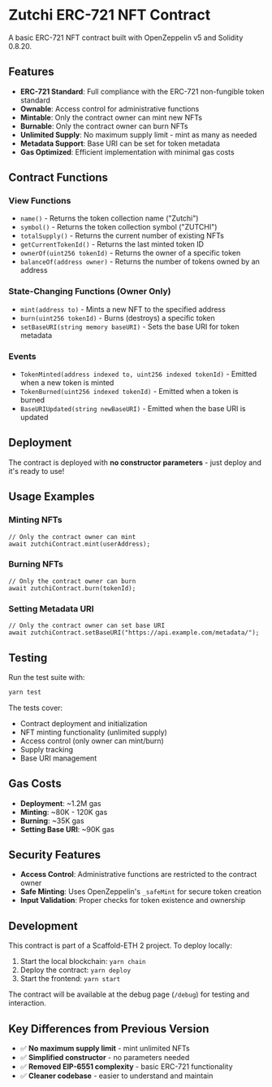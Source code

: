 # Zutchi ERC-721 NFT Contract

A basic ERC-721 NFT contract built with OpenZeppelin v5 and Solidity 0.8.20.

## Features

- **ERC-721 Standard**: Full compliance with the ERC-721 non-fungible token standard
- **Ownable**: Access control for administrative functions
- **Mintable**: Only the contract owner can mint new NFTs
- **Burnable**: Only the contract owner can burn NFTs
- **Unlimited Supply**: No maximum supply limit - mint as many as needed
- **Metadata Support**: Base URI can be set for token metadata
- **Gas Optimized**: Efficient implementation with minimal gas costs

## Contract Functions

### View Functions
- `name()` - Returns the token collection name ("Zutchi")
- `symbol()` - Returns the token collection symbol ("ZUTCHI")
- `totalSupply()` - Returns the current number of existing NFTs
- `getCurrentTokenId()` - Returns the last minted token ID
- `ownerOf(uint256 tokenId)` - Returns the owner of a specific token
- `balanceOf(address owner)` - Returns the number of tokens owned by an address

### State-Changing Functions (Owner Only)
- `mint(address to)` - Mints a new NFT to the specified address
- `burn(uint256 tokenId)` - Burns (destroys) a specific token
- `setBaseURI(string memory baseURI)` - Sets the base URI for token metadata

### Events
- `TokenMinted(address indexed to, uint256 indexed tokenId)` - Emitted when a new token is minted
- `TokenBurned(uint256 indexed tokenId)` - Emitted when a token is burned
- `BaseURIUpdated(string newBaseURI)` - Emitted when the base URI is updated

## Deployment

The contract is deployed with **no constructor parameters** - just deploy and it's ready to use!

## Usage Examples

### Minting NFTs
```solidity
// Only the contract owner can mint
await zutchiContract.mint(userAddress);
```

### Burning NFTs
```solidity
// Only the contract owner can burn
await zutchiContract.burn(tokenId);
```

### Setting Metadata URI
```solidity
// Only the contract owner can set base URI
await zutchiContract.setBaseURI("https://api.example.com/metadata/");
```

## Testing

Run the test suite with:
```bash
yarn test
```

The tests cover:
- Contract deployment and initialization
- NFT minting functionality (unlimited supply)
- Access control (only owner can mint/burn)
- Supply tracking
- Base URI management

## Gas Costs

- **Deployment**: ~1.2M gas
- **Minting**: ~80K - 120K gas
- **Burning**: ~35K gas
- **Setting Base URI**: ~90K gas

## Security Features

- **Access Control**: Administrative functions are restricted to the contract owner
- **Safe Minting**: Uses OpenZeppelin's `_safeMint` for secure token creation
- **Input Validation**: Proper checks for token existence and ownership

## Development

This contract is part of a Scaffold-ETH 2 project. To deploy locally:

1. Start the local blockchain: `yarn chain`
2. Deploy the contract: `yarn deploy`
3. Start the frontend: `yarn start`

The contract will be available at the debug page (`/debug`) for testing and interaction.

## Key Differences from Previous Version

- ✅ **No maximum supply limit** - mint unlimited NFTs
- ✅ **Simplified constructor** - no parameters needed
- ✅ **Removed EIP-6551 complexity** - basic ERC-721 functionality
- ✅ **Cleaner codebase** - easier to understand and maintain 